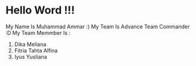 # Hello Word !!!
My Name Is Muhammad Ammar :)
My Team Is Advance Team Commander :D
My Team Memmber Is :
1. Dika Meliana
2. Fitria Tahta Alfina
3. Iyus Yusliana
